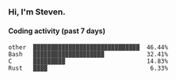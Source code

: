### Hi, I'm Steven.

#### Coding activity (past 7 days)
```
other  ▓▓▓▓▓▓▓▓▓▓▓▓▓▓▓▓▓▓▓▓▓▓▓▓▓▓▓▓▓▓  46.44%
Bash   ▓▓▓▓▓▓▓▓▓▓▓▓▓▓▓▓▓▓▓▓            32.41%
C      ▓▓▓▓▓▓▓▓▓                       14.83%
Rust   ▓▓▓▓                             6.33%
```
